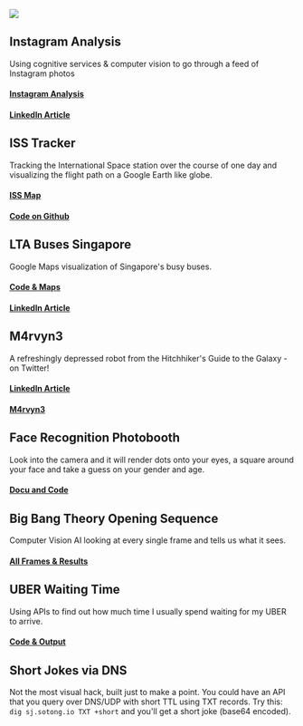 ![](https://raw.githubusercontent.com/u1i/hacks.sotong.io/master/sk7.png?raw=true)

## Instagram Analysis

Using cognitive services & computer vision to go through a feed of Instagram photos

#### [Instagram Analysis](http://ig.sotong.io/)

#### [LinkedIn Article](https://www.linkedin.com/pulse/did-ai-bot-feel-hungry-after-looking-all-my-instagram-uli-hitzel)

## ISS Tracker

Tracking the International Space station over the course of one day and visualizing the flight path on a Google Earth like globe.

#### [ISS Map](http://iss.sotong.io/)
#### [Code on Github](https://github.com/u1i/iss-tracker)

## LTA Buses Singapore

Google Maps visualization of Singapore's busy buses.
#### [Code & Maps](http://lta.sotong.io/)
#### [LinkedIn Article](https://www.linkedin.com/pulse/making-sense-open-data-apis-singapores-busy-buses-uli-hitzel)

## M4rvyn3

A refreshingly depressed robot from the Hitchhiker's Guide to the Galaxy - on Twitter!

#### [LinkedIn Article](https://www.linkedin.com/pulse/im-building-world-sized-robot-uli-hitzel)
#### [M4rvyn3](https://twitter.com/m4rvyn3)

## Face Recognition Photobooth

Look into the camera and it will render dots onto your eyes, a square around your face and take a guess on your gender and age.

#### [Docu and Code](https://github.com/u1i/realtime-face-recognition-webcam-osx)

## Big Bang Theory Opening Sequence

Computer Vision AI looking at every single frame and tells us what it sees.

#### [All Frames & Results](https://github.com/u1i/bbt)

## UBER Waiting Time

Using APIs to find out how much time I usually spend waiting for my UBER to arrive.

#### [Code & Output](https://github.com/u1i/uber-api-calculate-waiting-times)

## Short Jokes via DNS

Not the most visual hack, built just to make a point. You could have an API that you query over DNS/UDP with short TTL using TXT records. Try this: `dig sj.sotong.io TXT +short` and you'll get a short joke (base64 encoded).
